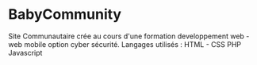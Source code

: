 # BabyCommunity
Site Communautaire crée au cours d'une formation developpement web - web mobile option cyber sécurité. 
Langages utilisés :
HTML - CSS
PHP
Javascript
